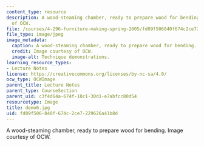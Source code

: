 ```yaml
---
content_type: resource
description: A wood-steaming chamber, ready to prepare wood for bending. Image courtesy
  of OCW.
file: /courses/4-296-furniture-making-spring-2005/fd09f506840f674c2ce7229626a41b8d_demo6.jpg
file_type: image/jpeg
image_metadata:
  caption: A wood-steaming chamber, ready to prepare wood for bending.
  credit: Image courtesy of OCW.
  image-alt: Technique demonstrations.
learning_resource_types:
- Lecture Notes
license: https://creativecommons.org/licenses/by-nc-sa/4.0/
ocw_type: OCWImage
parent_title: Lecture Notes
parent_type: CourseSection
parent_uid: c3f4d64a-674f-10c1-30d1-e7abfcc80d54
resourcetype: Image
title: demo6.jpg
uid: fd09f506-840f-674c-2ce7-229626a41b8d
---
```

A wood-steaming chamber, ready to prepare wood for bending. Image courtesy of OCW.